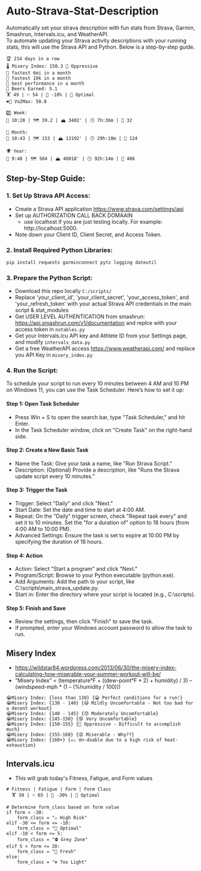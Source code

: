 # Auto-Strava-Stat-Description
Automatically set your strava description with fun stats from Strava, Garmin, Smashrun, Intervals.icu, and WeatherAPI.  
To automate updating your Strava activity descriptions with your running stats, this will use the Strava API and Python. Below is a step-by-step guide.
```
🏆 214 days in a row
🌡️ Misery Index: 150.3 🥵 Oppressive
🏅 fastest 6mi in a month
🏅 fastest 10k in a month
🏅 best performance in a month
🍺 Beers Earned: 5.1
🏋️ 49 | 💦 54 | 🗿 -10% | 🦾 Optimal
❤️‍🔥 Vo2Max: 50.0

7️⃣ Week:
🏃 10:28 | 🗺️ 39.2 | 🏔️ 3402' | 🕓 7h:36m | 🍺 32

📅 Month:
🏃 10:43 | 🗺️ 153 | 🏔️ 13192' | 🕓 29h:10m | 🍺 124

🌍 Year:
🏃 9:48 | 🗺️ 504 | 🏔️ 46018' | 🕓 92h:14m | 🍺 406
```

## Step-by-Step Guide:
### 1. Set Up Strava API Access: 
* Create a Strava API application https://www.strava.com/settings/api
* Set up AUTHORIZATION CALL BACK DOMAAIN
  * use localhost if you are just testing locally. For example: http://localhost:5000.
* Note down your Client ID, Client Secret, and Access Token.

### 2. Install Required Python Libraries:
``` bash
pip install requests garminconnect pytz logging dateutil
```
### 3. Prepare the Python Script:
* Download this repo locally `C:/scripts/`
* Replace 'your_client_id', 'your_client_secret', 'your_access_token', and 'your_refresh_token' with your actual Strava API credentials in the main script & stat_modules
* Get USER LEVEL AUTHENTICATION from smashrun: https://api.smashrun.com/v1/documentation and replce with your access token in `notables.py`
* Get your Intervals.icu API key and Athlete ID from your Settings page, and modify `intervals_data.py`
* Get a free WeatherAPI access https://www.weatherapi.com/ and replace you API Key in `misery_index.py`

### 4. Run the Script:
To schedule your script to run every 10 minutes between 4 AM and 10 PM on Windows 11, you can use the Task Scheduler. Here’s how to set it up:
#### Step 1: Open Task Scheduler
  * Press Win + S to open the search bar, type "Task Scheduler," and hit Enter.
  * In the Task Scheduler window, click on "Create Task" on the right-hand side.
#### Step 2: Create a New Basic Task
  * Name the Task: Give your task a name, like "Run Strava Script."
  * Description: (Optional) Provide a description, like "Runs the Strava update script every 10 minutes."
#### Step 3: Trigger the Task
  * Trigger: Select "Daily" and click "Next."
  * Start Date: Set the date and time to start at 4:00 AM.
  * Repeat: On the "Daily" trigger screen, check "Repeat task every" and set it to 10 minutes. Set the "for a duration of" option to 18 hours (from 4:00 AM to 10:00 PM).
  * Advanced Settings: Ensure the task is set to expire at 10:00 PM by specifying the duration of 18 hours.
#### Step 4: Action
  * Action: Select "Start a program" and click "Next."
  * Program/Script: Browse to your Python executable (python.exe).
  * Add Arguments: Add the path to your script, like C:\scripts\main_strava_update.py.
  * Start in: Enter the directory where your script is located (e.g., C:\scripts).
#### Step 5: Finish and Save
  * Review the settings, then click "Finish" to save the task.
  * If prompted, enter your Windows account password to allow the task to run.

## Misery Index
* https://wildstar84.wordpress.com/2013/06/30/the-misery-index-calculating-how-miserable-your-summer-workout-will-be/
* “Misery Index” = (temperature°F + ((dew-point°F * 2) + humidity) / 3) – (windspeed-mph * (1 – (%humidity / 100)))
```
😭Misery Index: {less than 130} {😀 Perfect conditions for a run!}
😭Misery Index: {130 - 140} {😅 Mildly Uncomfortable - Not too bad for a decent workout}
😭Misery Index: {140 - 145} {😓 Moderately Uncomfortable}
😭Misery Index: {145-150} {😰 Very Uncomfortable}
😭Misery Index: {150-155} {🥵 Oppressive - Difficult to accomplish much}
😭Misery Index: {155-160} {😡 Miserable - Why??}
😭Misery Index: {160+} {☠️⚠️ Un-doable due to a high risk of heat-exhaustion}
```

## Intervals.icu
* This will grab today's Fitness, Fatigue, and Form values
```
# Fitness | Fatigue | Form | Form Class
  🏋️ 50 | 💦 65 | 🗿 -30% | 🦾 Optimal

# Determine form_class based on form value
if form < -30:
    form_class = "⚠️ High Risk"
elif -30 <= form <= -10:
    form_class = "🦾 Optimal"
elif -10 < form <= 5:
    form_class = "⛔ Grey Zone"
elif 5 < form <= 20:
    form_class = "🏁 Fresh"
else:
    form_class = "❄️ Too Light"
```
